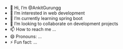 - 👋 Hi, I’m @AnkitGurungg
- 👀 I’m interested in web development
- 🌱 I’m currently learning spring boot
- 💞️ I’m looking to collaborate on development projects
- 📫 How to reach me ...
- 😄 Pronouns: ...
- ⚡ Fun fact: ...

<!---
AnkitGurungg/AnkitGurungg is a ✨ special ✨ repository because its `README.md` (this file) appears on your GitHub profile.
You can click the Preview link to take a look at your changes.
--->
